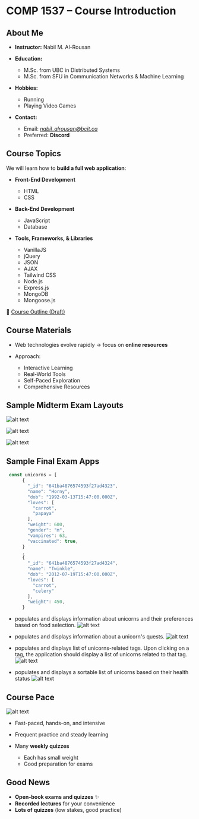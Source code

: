 # **COMP 1537 – Course Introduction**

## **About Me**

- **Instructor:** Nabil M. Al-Rousan
- **Education:**

  - M.Sc. from UBC in Distributed Systems
  - M.Sc. from SFU in Communication Networks & Machine Learning

- **Hobbies:**

  - Running
  - Playing Video Games

- **Contact:**

  - Email: _[nabil_alrousan@bcit.ca](mailto:nabil_alrousan@bcit.ca)_
  - Preferred: **Discord**

## **Course Topics**

We will learn how to **build a full web application**:

- **Front-End Development**

  - HTML
  - CSS

- **Back-End Development**

  - JavaScript
  - Database

- **Tools, Frameworks, & Libraries**

  - VanillaJS
  - jQuery
  - JSON
  - AJAX
  - Tailwind CSS
  - Node.js
  - Express.js
  - MongoDB
  - Mongoose.js

🔗 [Course Outline (Draft)](https://www.bcit.ca/outlines/20243046870/)

## **Course Materials**

- Web technologies evolve rapidly → focus on **online resources**
- Approach:

  - Interactive Learning
  - Real-World Tools
  - Self-Paced Exploration
  - Comprehensive Resources

## **Sample Midterm Exam Layouts**

![alt text](images/image.png)

![alt text](images/image-1.png)

![alt text](images/image-2.png)

## **Sample Final Exam Apps**

```js
 const unicorns = [
      {
        "_id": "641ba4876574593f27ad4323",
        "name": "Horny",
        "dob": "1992-03-13T15:47:00.000Z",
        "loves": [
          "carrot",
          "papaya"
        ],
        "weight": 600,
        "gender": "m",
        "vampires": 63,
        "vaccinated": true,
      }
      ,
      {
        "_id": "641ba4876574593f27ad4324",
        "name": "Twinkle",
        "dob": "2012-07-19T15:47:00.000Z",
        "loves": [
          "carrot",
          "celery"
        ],
        "weight": 450,
      }
```

- populates and displays information about unicorns and their preferences based on food selection.
  ![alt text](images/image-3.png)

- populates and displays information about a unicorn's quests.
  ![alt text](images/image-4.png)

- populates and displays list of unicorns-related tags. Upon clicking on a tag, the application should display a list of unicorns related to that tag.
  ![alt text](images/image-5.png)

- populates and displays a sortable list of unicorns based on their health status
  ![alt text](images/image-6.png)

## **Course Pace**

![alt text](images/pengu-pudgy.gif)

- Fast-paced, hands-on, and intensive
- Frequent practice and steady learning
- Many **weekly quizzes**

  - Each has small weight
  - Good preparation for exams

## **Good News**

- **Open-book exams and quizzes** ✨
- **Recorded lectures** for your convenience
- **Lots of quizzes** (low stakes, good practice)
